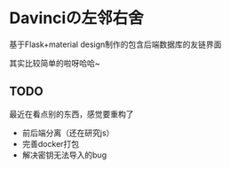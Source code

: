 # Davinciの左邻右舍

基于Flask+material design制作的包含后端数据库的友链界面

其实比较简单的啦呀哈哈~

## TODO

最近在看点别的东西，感觉要重构了

 - 前后端分离（还在研究js）
 - 完善docker打包
 - 解决密钥无法导入的bug
 
